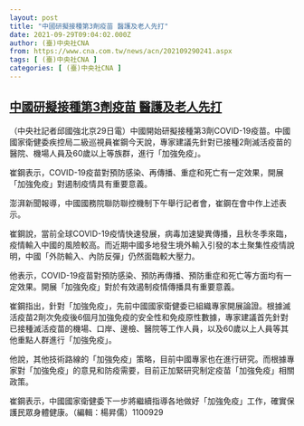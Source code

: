 ```yaml
---
layout: post
title: "中國研擬接種第3劑疫苗 醫護及老人先打"
date: 2021-09-29T09:04:02.000Z
author: (臺)中央社CNA
from: https://www.cna.com.tw/news/acn/202109290241.aspx
tags: [ (臺)中央社CNA ]
categories: [ (臺)中央社CNA ]
---
```

<!--1632906242000-->
[中國研擬接種第3劑疫苗 醫護及老人先打](https://www.cna.com.tw/news/acn/202109290241.aspx)
------

<div>
<div></div><div><p>（中央社記者邱國強北京29日電）中國開始研擬接種第3劑COVID-19疫苗。中國國家衛健委疾控局二級巡視員崔鋼今天說，專家建議先針對已接種2劑滅活疫苗的醫院、機場人員及60歲以上等族群，進行「加強免疫」。</p><p>崔鋼表示，COVID-19疫苗對預防感染、再傳播、重症和死亡有一定效果，開展「加強免疫」對遏制疫情具有重要意義。</p><p>澎湃新聞報導，中國國務院聯防聯控機制下午舉行記者會，崔鋼在會中作上述表示。</p><p>崔鋼說，當前全球COVID-19疫情快速發展，病毒加速變異傳播，且秋冬季來臨，疫情輸入中國的風險較高。而近期中國多地發生境外輸入引發的本土聚集性疫情說明，中國「外防輸入、內防反彈」仍然面臨較大壓力。</p><p>他表示，COVID-19疫苗對預防感染、預防再傳播、預防重症和死亡等方面均有一定效果。開展「加強免疫」對於有效遏制疫情傳播具有重要意義。</p><p>崔鋼指出，針對「加強免疫」，先前中國國家衛健委已組織專家開展論證。根據滅活疫苗2劑次免疫後6個月加強免疫的安全性和免疫原性數據，專家建議首先針對已接種滅活疫苗的機場、口岸、邊檢、醫院等工作人員，以及60歲以上人員等其他重點人群進行「加強免疫」。</p><p>他說，其他技術路線的「加強免疫」策略，目前中國專家也在進行研究。而根據專家對「加強免疫」的意見和防疫需要，目前正加緊研究制定疫苗「加強免疫」相關政策。</p><p>崔鋼表示，中國國家衛健委下一步將繼續指導各地做好「加強免疫」工作，確實保護民眾身體健康。（編輯：楊昇儒）1100929</p></div>
</div>
